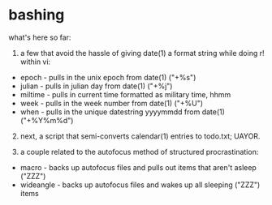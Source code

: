 # bashing
what's here so far:

1. a few that avoid the hassle of giving date(1) a format string while doing r! within vi:
 - epoch - pulls in the unix epoch from date(1) ("+%s")
 - julian - pulls in julian day from date(1) ("+%j")
 - miltime - pulls in current time formatted as military time, hhmm
 - week - pulls in the week number from date(1) ("+%U")
 - when - pulls in the unique datestring yyyymmdd from date(1) ("+%Y%m%d")
 
2. next, a script that semi-converts calendar(1) entries to todo.txt; UAYOR.

3. a couple related to the autofocus method of structured procrastination:
 - macro - backs up autofocus files and pulls out items that aren't asleep ("ZZZ")
 - wideangle - backs up autofocus files and wakes up all sleeping ("ZZZ") items
 